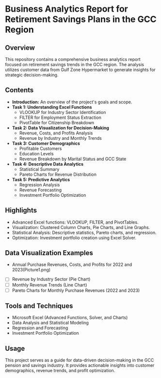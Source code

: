 # Business Analytics Report for Retirement Savings Plans in the GCC Region

## Overview
This repository contains a comprehensive business analytics report focused on retirement savings trends in the GCC region. The analysis utilizes customer data from Gulf Zone Hypermarket to generate insights for strategic decision-making.

## Contents
- **Introduction:** An overview of the project's goals and scope.
- **Task 1: Understanding Excel Functions**
  - VLOOKUP for Industry Sector Identification
  - FILTER for Employment Status Extraction
  - PivotTable for Citizenship Breakdown
- **Task 2: Data Visualization for Decision-Making**
  - Revenue, Costs, and Profits Analysis
  - Revenue by Industry and Monthly Trends
- **Task 3: Customer Demographics**
  - Profitable Customers
  - Education Levels
  - Revenue Breakdown by Marital Status and GCC State
- **Task 4: Descriptive Data Analytics**
  - Statistical Summary
  - Pareto Charts for Revenue Distribution
- **Task 5: Predictive Analytics**
  - Regression Analysis
  - Revenue Forecasting
  - Investment Portfolio Optimization

## Highlights
- Advanced Excel functions: VLOOKUP, FILTER, and PivotTables.
- Visualization: Clustered Column Charts, Pie Charts, and Line Graphs.
- Statistical Analysis: Descriptive statistics, Pareto charts, and regression.
- Optimization: Investment portfolio creation using Excel Solver.

## Data Visualization Examples
- Annual Purchase Revenues, Costs, and Profits for 2022 and 2023(Picture1.png)
- [ ] Revenue by Industry Sector (Pie Chart)
- [ ] Monthly Revenue Trends (Line Chart)
- [ ] Pareto Charts for Monthly Purchase Revenues (2022 and 2023)

## Tools and Techniques
- Microsoft Excel (Advanced Functions, Solver, and Charts)
- Data Analysis and Statistical Modeling
- Regression and Forecasting
- Investment Portfolio Optimization

## Usage
This project serves as a guide for data-driven decision-making in the GCC pension and savings industry. It provides actionable insights into customer demographics, revenue trends, and profit optimization.
